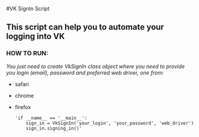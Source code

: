 #VK SignIn Script

## This script can help you to automate your logging into VK

### HOW TO RUN:

*You just need to create _VkSignIn_ class object where you need to provide you login (_email_), password and preferred web driver, one from:*

- safari
- chrome
- firefox

      'if __name__ == '__main__':
          sign_in = VkSignIn('your_login', 'your_password', 'web_driver')
          sign_in.signing_in()'